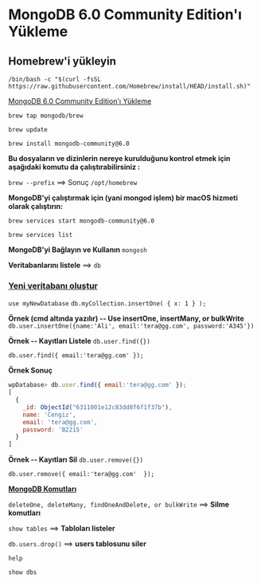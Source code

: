 # MongoDB 6.0 Community Edition'ı Yükleme

## Homebrew'i yükleyin

`/bin/bash -c "$(curl -fsSL https://raw.githubusercontent.com/Homebrew/install/HEAD/install.sh)"`

[MongoDB 6.0 Community Edition'ı Yükleme](https://www.mongodb.com/docs/v6.0/tutorialinstall-mongodb-on-os-x/)

`brew tap mongodb/brew`

`brew update`

`brew install mongodb-community@6.0`

**Bu dosyaların ve dizinlerin nereye kurulduğunu kontrol etmek için aşağıdaki komutu da çalıştırabilirsiniz :**

`brew --prefix` ==> Sonuç `/opt/homebrew`

**MongoDB'yi çalıştırmak için (yani mongod işlem) bir macOS hizmeti olarak çalıştırın:**

`brew services start mongodb-community@6.0`

`brew services list`

**MongoDB'yi Bağlayın ve Kullanın**
`mongosh`

**Veritabanlarını listele** ==> `db`

### [Yeni veritabanı oluştur](https://www.mongodb.com/docs/mongodb-shell/run-commands/)

`use myNewDatabase`
`db.myCollection.insertOne( { x: 1 } );`

**Örnek (cmd altında yazılır) -- Use insertOne, insertMany, or bulkWrite**
`db.user.insertOne({name:'Ali', email:'tera@gg.com', password:'A345'})`

**Örnek -- Kayıtları Listele**
`db.user.find({})`

`db.user.find({ email:'tera@gg.com' });`

**Örnek Sonuç**

```js script
wpDatabase> db.user.find({ email:'tera@gg.com' });
[
  {
    _id: ObjectId("6311001e12c83dd8f6f1f37b"),
    name: 'Cengiz',
    email: 'tera@gg.com',
    password: 'B2215'
  }
]
```

**Örnek -- Kayıtları Sil**
`db.user.remove({})`

`db.user.remove({ email:'tera@gg.com'  });`

[**MongoDB Komutları**](https://www.mongodb.com/docs/manual/reference/method/)

`deleteOne, deleteMany, findOneAndDelete, or bulkWrite` ==> **Silme komutları**

`show tables` ==> **Tabloları listeler**

`db.users.drop()`  ==> **users tablosunu siler**

`help`

`show dbs`
